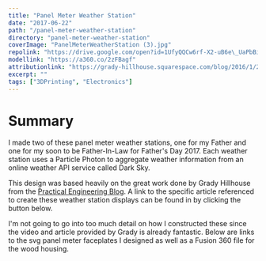 ```yaml
---
title: "Panel Meter Weather Station"
date: "2017-06-22"
path: "/panel-meter-weather-station"
directory: "panel-meter-weather-station"
coverImage: "PanelMeterWeatherStation (3).jpg"
repolink: "https://drive.google.com/open?id=1UfyQQCw6rf-X2-uB6e\_UaPbBidxrGfp2"
modellink: "https://a360.co/2zFBagf"
attributionlink: "https://grady-hillhouse.squarespace.com/blog/2016/1/20/particle-photon-weather-station"
excerpt: ""
tags: ["3DPrinting", "Electronics"]
---
```


# Summary

I made two of these panel meter weather stations, one for my Father and one for my soon to be Father-In-Law for Father's Day 2017. Each weather station uses a Particle Photon to aggregate weather information from an online weather API service called Dark Sky.

This design was based heavily on the great work done by Grady Hillhouse from the [Practical Engineering Blog](https://grady-hillhouse.squarespace.com/). A link to the specific article referenced to create these weather station displays can be found in by clicking the button below.

I'm not going to go into too much detail on how I constructed these since the video and article provided by Grady is already fantastic. Below are links to the svg panel meter faceplates I designed as well as a Fusion 360 file for the wood housing.
